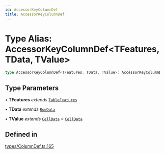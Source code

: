 ```yaml
---
id: AccessorKeyColumnDef
title: AccessorKeyColumnDef
---
```


# Type Alias: AccessorKeyColumnDef\<TFeatures, TData, TValue\>

```ts
type AccessorKeyColumnDef<TFeatures, TData, TValue>: AccessorKeyColumnDefBase<TFeatures, TData, TValue> & Partial<ColumnIdentifiers<TFeatures, TData, TValue>>;
```

## Type Parameters

• **TFeatures** *extends* [`TableFeatures`](tablefeatures.md)

• **TData** *extends* [`RowData`](rowdata.md)

• **TValue** *extends* [`CellData`](celldata.md) = [`CellData`](celldata.md)

## Defined in

[types/ColumnDef.ts:165](https://github.com/TanStack/table/blob/main/packages/table-core/src/types/ColumnDef.ts#L165)

